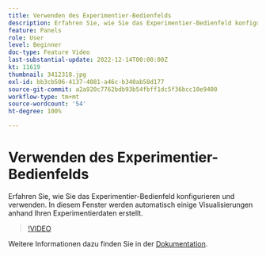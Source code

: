 ```yaml
---
title: Verwenden des Experimentier-Bedienfelds
description: Erfahren Sie, wie Sie das Experimentier-Bedienfeld konfigurieren und verwenden. In diesem Fenster werden automatisch einige Visualisierungen anhand Ihren Experimentierdaten erstellt.
feature: Panels
role: User
level: Beginner
doc-type: Feature Video
last-substantial-update: 2022-12-14T00:00:00Z
kt: 11619
thumbnail: 3412318.jpg
exl-id: bb3cb506-4137-4081-a46c-b340ab58d177
source-git-commit: a2a920c7762bdb93b54fbff1dc5f36bcc10e9400
workflow-type: tm+mt
source-wordcount: '54'
ht-degree: 100%

---
```


# Verwenden des Experimentier-Bedienfelds

Erfahren Sie, wie Sie das Experimentier-Bedienfeld konfigurieren und verwenden. In diesem Fenster werden automatisch einige Visualisierungen anhand Ihren Experimentierdaten erstellt.

>[!VIDEO](https://video.tv.adobe.com/v/3412318/?quality=12&learn=on)

Weitere Informationen dazu finden Sie in der [Dokumentation](https://experienceleague.adobe.com/docs/analytics-platform/using/cja-workspace/panels/experimentation.html?lang=de).
